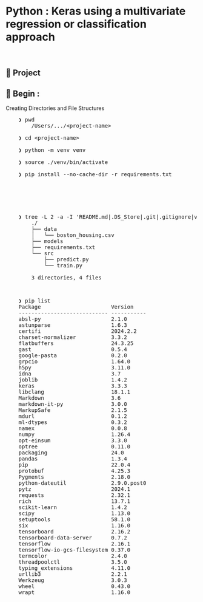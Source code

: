 # Python : Keras using a multivariate regression or classification approach

&nbsp;

## &#x1F530; Project

## &#x1F530; Begin : 

Creating Directories and File Structures
<pre>
    ❯ pwd
        /Users/.../&lt;project-name&gt;

    ❯ cd &lt;project-name&gt;

    ❯ python -m venv venv

    ❯ source ./venv/bin/activate

    ❯ pip install --no-cache-dir -r requirements.txt




    <!-- ❯ mkdir -p data models utils

    ❯ touch data/__init__.py data/data_loader.py

    ❯ touch models/__init__.py models/prediction_model.py

    ❯ touch utils/__init__.py utils/helper_functions.py

    ❯ touch train.py predict.py -->

    ❯ tree -L 2 -a -I 'README.md|.DS_Store|.git|.gitignore|venv|gambar-petunjuk' ./
        ./
        ├── data
        │   └── boston_housing.csv
        ├── models
        ├── requirements.txt
        └── src
            ├── predict.py
            └── train.py

        3 directories, 4 files
</pre>

&nbsp;

<pre>
    ❯ pip list
    Package                      Version
    ---------------------------- -----------
    absl-py                      2.1.0
    astunparse                   1.6.3
    certifi                      2024.2.2
    charset-normalizer           3.3.2
    flatbuffers                  24.3.25
    gast                         0.5.4
    google-pasta                 0.2.0
    grpcio                       1.64.0
    h5py                         3.11.0
    idna                         3.7
    joblib                       1.4.2
    keras                        3.3.3
    libclang                     18.1.1
    Markdown                     3.6
    markdown-it-py               3.0.0
    MarkupSafe                   2.1.5
    mdurl                        0.1.2
    ml-dtypes                    0.3.2
    namex                        0.0.8
    numpy                        1.26.4
    opt-einsum                   3.3.0
    optree                       0.11.0
    packaging                    24.0
    pandas                       1.3.4
    pip                          22.0.4
    protobuf                     4.25.3
    Pygments                     2.18.0
    python-dateutil              2.9.0.post0
    pytz                         2024.1
    requests                     2.32.1
    rich                         13.7.1
    scikit-learn                 1.4.2
    scipy                        1.13.0
    setuptools                   58.1.0
    six                          1.16.0
    tensorboard                  2.16.2
    tensorboard-data-server      0.7.2
    tensorflow                   2.16.1
    tensorflow-io-gcs-filesystem 0.37.0
    termcolor                    2.4.0
    threadpoolctl                3.5.0
    typing_extensions            4.11.0
    urllib3                      2.2.1
    Werkzeug                     3.0.3
    wheel                        0.43.0
    wrapt                        1.16.0
</pre>

&nbsp;

&nbsp;

&nbsp;

&nbsp;

&nbsp;